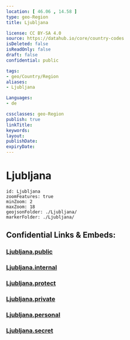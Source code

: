 ```yaml
---
location: [ 46.06 , 14.58 ] 
type: geo-Region
title: Ljubljana

license: CC BY-SA 4.0
source: https://datahub.io/core/country-codes
isDeleted: false
isReadOnly: false
draft: false
confidential: public

tags:
- geo/Country/Region
aliases:
- Ljubljana

Languages:
- de

cssclasses: geo-Region
publish: true
linkTitle: 
keywords: 
layout: 
publishDate: 
expiryDate: 
---
```


# Ljubljana

```leaflet
id: Ljubljana
zoomFeatures: true 
minZoom: 2 
maxZoom: 18
geojsonFolder: ./Ljubljana/
markerFolder: ./Ljubljana/
```


## Confidential Links & Embeds: 

### [Ljubljana.public](/_public/\Earth\Continent\Europe\Europe~Central\Slovenia\Regions~Slovenia\Osrednje_slovenska\counties~OsrednjeslovenskaLjubljana.public.md) 

### [Ljubljana.internal](/_internal/\Earth\Continent\Europe\Europe~Central\Slovenia\Regions~Slovenia\Osrednje_slovenska\counties~OsrednjeslovenskaLjubljana.internal.md) 

### [Ljubljana.protect](/_protect/\Earth\Continent\Europe\Europe~Central\Slovenia\Regions~Slovenia\Osrednje_slovenska\counties~OsrednjeslovenskaLjubljana.protect.md) 

### [Ljubljana.private](/_private/\Earth\Continent\Europe\Europe~Central\Slovenia\Regions~Slovenia\Osrednje_slovenska\counties~OsrednjeslovenskaLjubljana.private.md) 

### [Ljubljana.personal](/_personal/\Earth\Continent\Europe\Europe~Central\Slovenia\Regions~Slovenia\Osrednje_slovenska\counties~OsrednjeslovenskaLjubljana.personal.md) 

### [Ljubljana.secret](/_secret/\Earth\Continent\Europe\Europe~Central\Slovenia\Regions~Slovenia\Osrednje_slovenska\counties~OsrednjeslovenskaLjubljana.secret.md)

